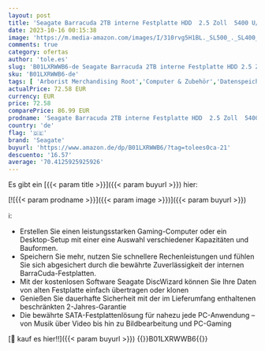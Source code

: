 ```yaml
---
layout: post
title: 'Seagate Barracuda 2TB interne Festplatte HDD  2.5 Zoll  5400 U/Min  128 MB Cache  SATA 6GB/s  silber  Modellnr.: ST2000LM015'
date: 2023-10-16 00:15:38
image: 'https://m.media-amazon.com/images/I/310rvg5H1BL._SL500_._SL400_.jpg'
comments: true
category: ofertas
author: 'tole.es'
slug: 'B01LXRWWB6-de Seagate Barracuda 2TB interne Festplatte HDD 2.5 Zoll 5400...'
sku: 'B01LXRWWB6-de'
tags: [ 'Arborist Merchandising Root','Computer & Zubehör','Datenspeicher','Interne Festplatten','Interner Speicher','Seagate Shop','Self Service','Special Features Stores','a4cbee59-f823-40fe-831a-7de64f655f6f_0','a4cbee59-f823-40fe-831a-7de64f655f6f_1001','seagate','🇩🇪', ]
actualPrice: 72.58 EUR
currency: EUR
price: 72.58
comparePrice: 86.99 EUR
prodname: 'Seagate Barracuda 2TB interne Festplatte HDD  2.5 Zoll  5400 U/Min  128 MB Cache  SATA 6GB/s  silber  Modellnr.: ST2000LM015'
country: 'de'
flag: '🇩🇪'
brand: 'Seagate'
buyurl: 'https://www.amazon.de/dp/B01LXRWWB6/?tag=tolees0ca-21'
descuento: '16.57'
average: '70.4125925925926'
---
```


Es gibt ein [{{< param title >}}]({{< param buyurl >}}) hier:

[![{{< param prodname >}}]({{< param image >}})]({{< param buyurl >}})

ℹ️:

- Erstellen Sie einen leistungsstarken Gaming-Computer oder ein Desktop-Setup mit einer eine Auswahl verschiedener Kapazitäten und Bauformen.
- Speichern Sie mehr, nutzen Sie schnellere Rechenleistungen und fühlen Sie sich abgesichert durch die bewährte Zuverlässigkeit der internen BarraCuda-Festplatten.
- Mit der kostenlosen Software Seagate DiscWizard können Sie Ihre Daten von alten Festplatte einfach übertragen oder klonen
- Genießen Sie dauerhafte Sicherheit mit der im Lieferumfang enthaltenen beschränkten 2-Jahres-Garantie
- Die bewährte SATA-Festplattenlösung für nahezu jede PC-Anwendung – von Musik über Video bis hin zu Bildbearbeitung und PC-Gaming

[🛒 kauf es hier!!]({{< param buyurl >}})
{{<world>}}B01LXRWWB6{{</world>}}
